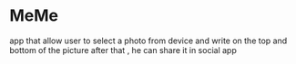# MeMe
app that allow user to select a photo from device and write on the top and bottom of the picture
after that , he can share it in social app
